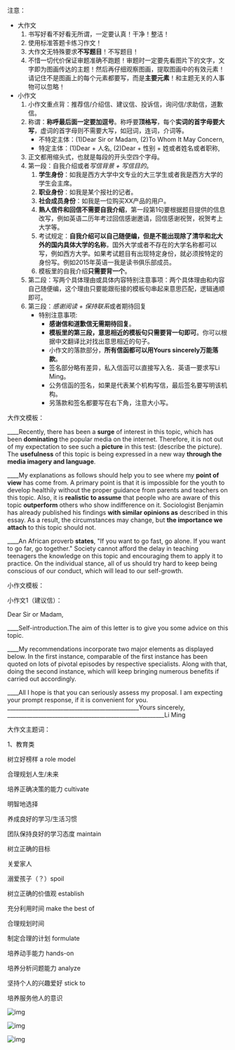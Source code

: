 注意：
- 大作文
    1. 书写好看不好看无所谓，一定要认真！干净！整洁！
    2. 使用标准答题卡练习作文！
    3. 大作文无特殊要求**不写题目**！不写题目！
    4. 不惜一切代价保证审题准确不跑题！审题时一定要先看图片下的文字，文字即为图画传达的主题！然后再仔细观察图画，提取图画中的有效元素！请记住不是图画上的每个元素都要写，而是**主要元素**！和主题无关的人事物可以忽略！
- 小作文
    1. 小作文重点背：推荐信/介绍信、建议信、投诉信，询问信/求助信，道歉信。
    2. 称谓：**称呼最后面一定要加逗号**。称呼要**顶格写**，每个**实词的首字母要大写**，虚词的首字母则不需要大写，如冠词，连词，介词等。
        - 不特定主体：(1)Dear Sir or Madam, (2)To Whom It May Concern, 
        - 特定主体：(1)Dear + 人名, (2)Dear + 性别 + 姓或者姓名或者职称,
    3. 正文都用缩头式，也就是每段的开头空四个字母。
    4. 第一段：自我介绍或者*写信背景 + 写信目的*。
        1. **学生身份**：如我是西方大学中文专业的大三学生或者我是西方大学的学生会主席。
        2. **职业身份**：如我是某个报社的记者。
        3. **社会成员身份**：如我是一位购买XX产品的用户。
        4. **熟人信件和回信不需要自我介绍**，第一段第1句要根据题目提供的信息改写，例如英语二历年考过回信感谢邀请，回信感谢祝贺，祝贺考上大学等。
        5. 考试规定：**自我介绍可以自己随便编，但是不能出现除了清华和北大外的国内具体大学的名称**，国外大学或者不存在的大学名称都可以写，例如西方大学。如果考试题目有出现特定身份，就必须按特定的身份写。例如2015年英语一我是读书俱乐部成员。
        6. 模板里的自我介绍**只需要背一个**。
    5. 第二段：写两个具体理由或具体内容特别注意事项：两个具体理由和内容自己随便编，这个理由只要能跟衔接的模板句串起来意思匹配，逻辑通顺即可。
    6. 第三段：*感谢阅读 + 保持联系*或者期待回复
        - 特别注意事项:
            - **感谢信和道歉信无需期待回复**。
            - **模板里的第三段，意思相近的模板句只需要背一句即可**。你可以根据中文翻译比对找出意思相近的句子。
            - 小作文的落款部分，**所有信函都可以用Yours sincerely万能落款**。
            - 签名部分略有差异，私入信函可以直接写入名．英语一要求写Li Ming。
            - 公务信函的签名，如果是代表某个机构写信，最后签名要写明该机构。
            - 另落款和签名都要写在右下角，注意大小写。

大作文模板：

____Recently, there has been a **surge** of interest in this topic, which has been **dominating** the popular media on the internet. Therefore, it is not out of my expectation to see such a **picture** in this test: (describe the picture). The **usefulness** of this topic is being expressed in a new way **through the media imagery and language**.

____My explanations as follows should help you to see where my **point of view** has come from. A primary point is that it is impossible for the youth to develop healthily without the proper guidance from parents and teachers on this topic. Also, it is **realistic to assume** that people who are aware of this topic **outperform** others who show indifference on it. Sociologist Benjamin has already published his findings **with similar opinions as** described in this essay. As a result, the circumstances may change, but **the importance we attach** to this topic should not.

____An African proverb **states**, "If you want to go fast, go alone. If you want to go far, go together." Society cannot afford the delay in teaching teenagers the knowledge on this topic and encouraging them to apply it to practice. On the individual stance, all of us should try hard to keep being conscious of our conduct, which will lead to our self-growth.

小作文模板：

小作文1（建议信）：

Dear Sir or Madam,

____Self-introduction.The aim of this letter is to give you some advice on this topic.

____My recommendations incorporate two major elements as displayed below. In the first instance, comparable of the first instance has been quoted on lots of pivotal episodes by respective specialists. Along with that, doing the second instance, which will keep bringing numerous benefits if carried out accordingly.

____All I hope is that you can seriously assess my proposal. I am expecting your prompt response, if it is convenient for you.
_______________________________________________Yours sincerely,
________________________________________________________Li Ming

大作文主题词：

1、教育类

树立好榜样 a role model

合理规划人生/未来

培养正确决策的能力 cultivate

明智地选择

养成良好的学习/生活习惯

团队保持良好的学习态度 maintain

树立正确的目标

关爱家人

溺爱孩子（？）spoil

树立正确的价值观 establish

充分利用时间 make the best of

合理规划时间

制定合理的计划 formulate

培养动手能力 hands-on

培养分析问题能力 analyze

坚持个人的兴趣爱好 stick to

培养服务他人的意识

![img](https://i0.hdslb.com/bfs/note/00f1fa704afebfe052dac90b24a2ec57bfbd107c.jpg)

![img](https://i0.hdslb.com/bfs/note/81d5b741c60d3280880a9cea219c1365bf2e2ab4.jpg)

![img](https://i0.hdslb.com/bfs/note/e2ea9b267dac70bf16b2e83034ed6a5f41c7a90f.jpg)